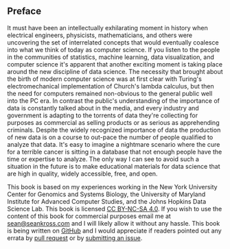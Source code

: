 ## Preface

It must have been an intellectually exhilarating moment in history when 
electrical engineers, physicists, mathematicians, and others were uncovering the
set of interrelated concepts that would eventually coalesce into what we think 
of today as computer science. If you listen to the people in the 
communities of statistics, machine learning, data visualization, and computer 
science it's apparent that another exciting moment is taking place around the
new discipline of data science. The necessity that brought about the birth of 
modern computer science was at first clear with Turing's electromechanical
implementation of Church's lambda calculus, but then the need for computers
remained non-obvious to the general public well into the PC era. In contrast
the public's understanding of the importance of data is constantly talked about
in the media, and every industry and government is adapting to the torrents of
data they're collecting for purposes as commercial as selling products or as
serious as apprehending criminals. Despite the widely recognized importance of
data the production of new data is on a course to out-pace the number of people
qualified to analyze that data. It's easy to imagine a nightmare scenario where
the cure for a terrible cancer is sitting in a database that not enough people 
have the time or expertise to analyze. The only way I can see to avoid such a 
situation in the future is to make educational materials for data science that
are high in quality, widely accessible, free, and open.

This book is based on my experiences working in the New York University Center
for Genomics and Systems Biology, the University of Maryland Institute for 
Advanced Computer Studies, and the Johns Hopkins Data Science Lab. This book is
licensed [CC BY-NC-SA 4.0](http://creativecommons.org/licenses/by-nc-sa/4.0/).
If you wish to use the content of this book for commercial purposes email me at
sean@seankross.com and I will likely allow it without any hassle. This book is
being written on [GitHub](https://github.com/seankross/book) and I would
appreciate if readers pointed out any errata by
[pull request](https://github.com/seankross/book/compare) or by 
[submitting an issue](https://github.com/seankross/book/issues/new).
